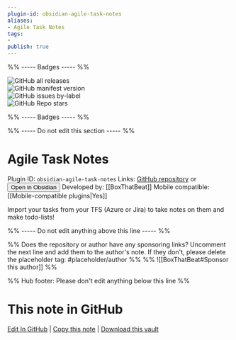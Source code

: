 ```yaml
---
plugin-id: obsidian-agile-task-notes
aliases:
- Agile Task Notes
tags: 
- 
publish: true
---
```


%% ----- Badges ----- %%

![GitHub all releases](https://img.shields.io/github/downloads/BoxThatBeat/obsidian-agile-task-notes/total?color=573E7A&logo=github&style=for-the-badge)   
![GitHub manifest version](https://img.shields.io/github/manifest-json/v/BoxThatBeat/obsidian-agile-task-notes?color=573E7A&logo=github&style=for-the-badge)   
![GitHub issues by-label](https://img.shields.io/github/issues/BoxThatBeat/obsidian-agile-task-notes/help%20wanted?color=573E7A&logo=github&style=for-the-badge)   
![GitHub Repo stars](https://img.shields.io/github/stars/BoxThatBeat/obsidian-agile-task-notes?color=573E7A&logo=github&style=for-the-badge)

%% ----- Badges ----- %%

%% ----- Do not edit this section ----- %%

# Agile Task Notes

Plugin ID: `obsidian-agile-task-notes`
Links: [GitHub repository](https://github.com/BoxThatBeat/obsidian-agile-task-notes) or [<button id=HH>Open in Obsidian</button>](obsidian://show-plugin?id=obsidian-agile-task-notes)
Developed by: [[BoxThatBeat]]
Mobile compatible: [[Mobile-compatible plugins|Yes]]

Import your tasks from your TFS (Azure or Jira) to take notes on them and make todo-lists!

%% ----- Do not edit anything above this line ----- %% 

%% Does the repository or author have any sponsoring links? Uncomment the next line and add them to the author's note. If they don't, please delete the placeholder tag: #placeholder/author %%
%% ![[BoxThatBeat#Sponsor this author]] %%

%% Hub footer: Please don't edit anything below this line %%

# This note in GitHub

<span class="git-footer">[Edit In GitHub](https://github.dev/obsidian-community/obsidian-hub/blob/main/02%20-%20Community%20Expansions/02.05%20All%20Community%20Expansions/Plugins/obsidian-agile-task-notes.md "git-hub-edit-note") | [Copy this note](https://raw.githubusercontent.com/obsidian-community/obsidian-hub/main/02%20-%20Community%20Expansions/02.05%20All%20Community%20Expansions/Plugins/obsidian-agile-task-notes.md "git-hub-copy-note") | [Download this vault](https://github.com/obsidian-community/obsidian-hub/archive/refs/heads/main.zip "git-hub-download-vault") </span>
